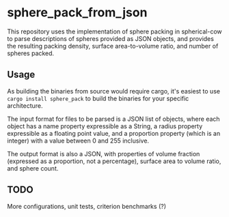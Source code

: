# sphere_pack_from_json
This repository uses the implementation of sphere packing in spherical-cow to parse descriptions of spheres provided as JSON objects, and provides
the resulting packing density, surface area-to-volume ratio, and number of spheres packed. 

## Usage
As building the binaries from source would require cargo, it's easiest to use `cargo install sphere_pack` to build the binaries for your specific
architecture.

The input format for files to be parsed is a JSON list of objects, where each object has a name property expressible as a String,
a radius property expressible as a floating point value, and a proportion property (which is an integer) with a value between 0 and 255 inclusive.

The output format is also a JSON, with properties of volume fraction (expressed as a proportion, not a percentage), surface area to volume ratio, and sphere count.

## TODO
More configurations, unit tests, criterion benchmarks (?)

